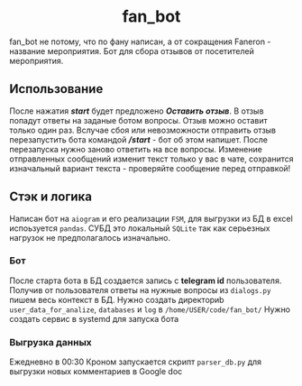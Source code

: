 <h1 align=center>fan_bot</h1>

fan_bot не потому, что по фану написан, а от сокращения Faneron - название мероприятия. Бот для сбора отзывов от посетителей мероприятия.

<h2>Использование</h2>

После нажатия ***start*** будет предложено ***Оставить отзыв***. В отзыв попадут ответы на заданые ботом вопросы. Отзыв можно оставит только один раз. Вслучае сбоя или невозможности отправить отзыв перезапустить бота командой ***/start*** - бот об этом напишет. После перезапуска нужно заново ответить на все вопросы. Изменение отправленных сообщений изменит текст только у вас в чате, сохранится изначальный вариант текста - проверяйте сообщение перед отправкой!

<h2>Стэк и логика</h2>

Написан бот на ```aiogram``` и его реализации ```FSM```, для выгрузки из БД в excel испоьзуется ```pandas```. СУБД это локальный ```SQLite``` так как серьезных нагрузок не предполагалось изначально.

<h3>Бот</h3>

После старта бота в БД создается запись с **telegram id** пользователя. Получив от пользователя ответы на нужные вопросы из ```dialogs.py``` пишем весь контекст в БД.
Нужно создать директориb ```user_data_for_analize```, ```databases``` и ```log``` в ```/home/USER/code/fan_bot/```
Нужно создать сервис в systemd для запуска бота

<h3>Выгрузка данных</h3>

Ежедневно в 00:30 Кроном запускается скрипт ```parser_db.py``` для выгрузки новых комментариев в Google doc

